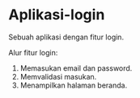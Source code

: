 # Aplikasi-login
Sebuah aplikasi dengan fitur login.

Alur fitur login:
1. Memasukan email dan password.
2. Memvalidasi masukan.
3. Menampilkan halaman beranda.
